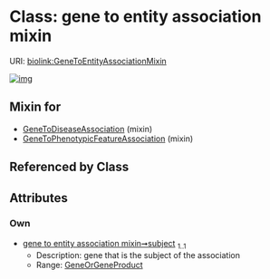 
# Class: gene to entity association mixin




URI: [biolink:GeneToEntityAssociationMixin](https://w3id.org/biolink/vocab/GeneToEntityAssociationMixin)


[![img](https://yuml.me/diagram/nofunky;dir:TB/class/[GeneOrGeneProduct]<subject%201..1-++[GeneToEntityAssociationMixin],[GeneToPhenotypicFeatureAssociation]uses%20-.->[GeneToEntityAssociationMixin],[GeneToDiseaseAssociation]uses%20-.->[GeneToEntityAssociationMixin],[GeneToPhenotypicFeatureAssociation],[GeneToDiseaseAssociation],[GeneOrGeneProduct])](https://yuml.me/diagram/nofunky;dir:TB/class/[GeneOrGeneProduct]<subject%201..1-++[GeneToEntityAssociationMixin],[GeneToPhenotypicFeatureAssociation]uses%20-.->[GeneToEntityAssociationMixin],[GeneToDiseaseAssociation]uses%20-.->[GeneToEntityAssociationMixin],[GeneToPhenotypicFeatureAssociation],[GeneToDiseaseAssociation],[GeneOrGeneProduct])

## Mixin for

 * [GeneToDiseaseAssociation](GeneToDiseaseAssociation.md) (mixin) 
 * [GeneToPhenotypicFeatureAssociation](GeneToPhenotypicFeatureAssociation.md) (mixin) 

## Referenced by Class


## Attributes


### Own

 * [gene to entity association mixin➞subject](gene_to_entity_association_mixin_subject.md)  <sub>1..1</sub>
     * Description: gene that is the subject of the association
     * Range: [GeneOrGeneProduct](GeneOrGeneProduct.md)
